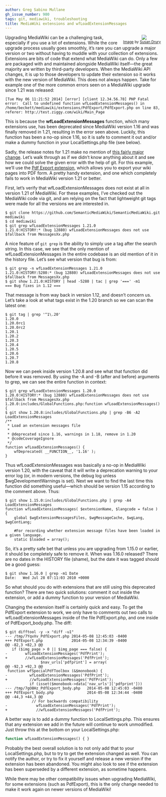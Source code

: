 ```yaml
---
author: Greg Sabino Mullane
gh_issue_number: 980
tags: git, mediawiki, troubleshooting
title: MediaWiki extensions and wfLoadExtensionMessages
---
```


<div class="separator" style="clear: both; float: right; text-align: center;"><a href="/blog/2014/05/09/mediawiki-extensions-and/image-0.jpeg" imageanchor="1" style="clear: right; margin-bottom: 1em; margin-left: 1em;"><img border="0" src="/blog/2014/05/09/mediawiki-extensions-and/image-0.jpeg"/></a><br/><small><a href="https://flic.kr/p/dykcFR">Image</a> by <a href="https://www.flickr.com/photos/yukonlife/">Susan Drury</a></small>
</div>

Upgrading MediaWiki can be a challenging task, especially if you use a lot of extensions. 
While the core upgrade process usually goes smoothly, it’s rare you can upgrade a major 
version or two without having to muddle with your collection of extensions. Extensions are bits of code that extend what MediaWiki can do. Only a few are packaged with and maintained alongside MediaWiki itself—​the great majority are written by third-party developers. When the MediaWiki API changes, it is up to those developers to update their extension so it works with the new version of MediaWiki. This does not always happen. Take for example one of the more common errors seen on a MediaWiki upgrade since 1.21 was released:

```nohighlight
[Tue May 06 11:21:52 2014] [error] [client 12.34.56.78] PHP Fatal error:  Call to undefined function wfLoadExtensionMessages() in /home/beckett/mediawiki/extensions/PdfExport/PdfExport.php on line 83, referer: http://test.ziggy.com/wiki/Main_Page
```

This is because the **wfLoadExtensionMessages** function, which many extensions use, has 
been deprecated since MediaWiki version 1.16 and was finally removed in 1.21, resulting in the 
error seen above. Luckily, this function has been a no-op since 1.16, so it is safe 
to comment it out and/or make a dummy function in your LocalSettings.php file (see below).

Sadly, the release notes for 1.21 make no mention of 
[this fairly major change](https://lists.gt.net/wiki/wikitech/214619). Let’s 
walk through as if we didn’t know anything about it and see how we could solve the 
given error with the help of git. For this example, we’ll use the 
[Pdf Export extension](https://www.mediawiki.org/wiki/Extension:Pdf_Export), 
which allows you to export your wiki pages into PDF form. A pretty handy extension, and 
one which completely fails to work in MediaWiki version 1.21 or better.

First, let’s verify that wfLoadExtensionMessages does not exist at all in version 1.21 of MediaWiki. For 
these examples, I’ve checked out the MediaWiki code via git, and am relying on 
the fact that lightweight git tags were made for all the versions we are interested in.

```nohighlight
$ git clone https://github.com/SemanticMediaWiki/SemanticMediaWiki.git mediawiki
$ cd mediawiki
$ git grep wfLoadExtensionMessages 1.21.0
1.21.0:HISTORY:* (bug 12880) wfLoadExtensionMessages does not use $fallback from MessagesXx.php
```

A nice feature of `git grep` is the ability to simply use a tag after the search string. In this 
case, we see that the only mention of wfLoadExtensionMessages in the entire codebase is an 
old mention of it in the history file. Let’s see what version that bug is from:

```nohighlight
$ git grep -n wfLoadExtensionMessages 1.21.0
1.21.0:HISTORY:5280:* (bug 12880) wfLoadExtensionMessages does not use $fallback from MessagesXx.php
$ git show 1.21.0:HISTORY | head -5280 | tac | grep '===' -m1
=== Bug fixes in 1.12 ===
```

That message is from way back in version 1.12, and doesn’t concern us. Let’s take a look at 
what tags exist in the 1.20 branch so we can scan the latest one:

```nohighlight
$ git tag | grep '^1\.20'
1.20.0
1.20.0rc1
1.20.0rc2
1.20.1
1.20.2
1.20.3
1.20.4
1.20.5
1.20.6
1.20.7
1.20.8
```

Now we can peek inside version 1.20.8 and see what that function did before it was removed. 
By using the -A and -B (after and before) arguments to grep, we can see the entire function in 
context:

```nohighlight
$ git grep wfLoadExtensionMessages 1.20.0
1.20.0:HISTORY:* (bug 12880) wfLoadExtensionMessages does not use $fallback from MessagesXx.php
1.20.0:includes/GlobalFunctions.php:function wfLoadExtensionMessages() {
$ git show 1.20.8:includes/GlobalFunctions.php | grep -B6 -A2 LoadExtensionMessages
/**
 * Load an extension messages file
 *
 * @deprecated since 1.16, warnings in 1.18, remove in 1.20
 * @codeCoverageIgnore
 */
function wfLoadExtensionMessages() {
    wfDeprecated( __FUNCTION__, '1.16' );
}
```

Thus wfLoadExtensionMessages was basically a no-op in MediaWiki version 1.20, with the caveat that it will write 
a deprecation warning to your error log (or, in modern versions, the debug log unless $wgDevelopmentWarnings is set). 
Next we want to find the last time this function did something useful—​which should be version 1.15 according to 
the comment above. Thus:

```nohighlight
$ git show 1.15.0:includes/GlobalFunctions.php | grep -A4 LoadExtensionMessages
function wfLoadExtensionMessages( $extensionName, $langcode = false ) {
    global $wgExtensionMessagesFiles, $wgMessageCache, $wgLang, $wgContLang;

    #For recording whether extension message files have been loaded in a given language.
    static $loaded = array();
```

So, it’s a pretty safe bet that unless you are upgrading from 1.15.0 or earlier, it should 
be completely safe to remove it. When was 1.16.0 released? There are no dates in the HISTORY 
file (shame), but the date it was tagged should be a good guess:

```nohighlight
$ git show 1.16.0 | grep -m1 Date
Date:   Wed Jul 28 07:11:03 2010 +0000
```

So what should you do with extensions that are still using this deprecated function? There are 
two quick solutions: comment it out inside the extension, or add a dummy function to your version 
of MediaWiki.

Changing the extension itself is certainly quick and easy. To get the PdfExport extension to work, 
we only have to comments out two calls to wfLoadExtensionMessages inside of the file 
PdfExport.php, and one inside of PdfExport_body.php. The diff:

```nohighlight
$ git difftool -y -x "diff -u1"
--- /tmp/7YqvXv_PdfExport.php 2014-05-08 12:45:03 -0400
+++ PdfExport.php             2014-05-08 12:34:39 -0400
@@ -82,3 +82,3 @@
   if ($img_page > 0 || $img_page === false) {
-        wfLoadExtensionMessages('PdfPrint');
+        //wfLoadExtensionMessages('PdfPrint');
                $nav_urls['pdfprint'] = array(
@@ -92,3 +92,3 @@
 function wfSpecialPdfToolbox (&$monobook) {
-          wfLoadExtensionMessages('PdfPrint');
+          //wfLoadExtensionMessages('PdfPrint');
           if (isset($monobook->data['nav_urls']['pdfprint']))
--- /tmp/7gO8Hz_PdfExport_body.php   2014-05-08 12:45:03 -0400
+++ PdfExport_body.php               2014-05-08 12:34:44 -0400
@@ -44,3 +44,3 @@
            // For backwards compatibility
-             wfLoadExtensionMessages('PdfPrint');
+             //wfLoadExtensionMessages('PdfPrint');
```

A better way is to add a dummy function to LocalSettings.php. This ensures that any extension 
we add in the future will continue to work unmodified. Just throw this at the bottom 
on your LocalSettings.php:

```php
function wfLoadExtensionMessages() { }
```

Probably the best overall solution is to not only add that to your LocalSettings.php, 
but to try to get the extension changed as well. You can notify the author, or try to 
fix it yourself and release a new version if the extension has been abandoned. You might 
also look to see if the extension has been superseded by a different extension, as sometime 
happens.

While there may be other compatibility issues when upgrading MediaWiki, for some extensions 
(such as PdfExport), this is the only change needed to make it work again on newer versions of MediaWiki!
